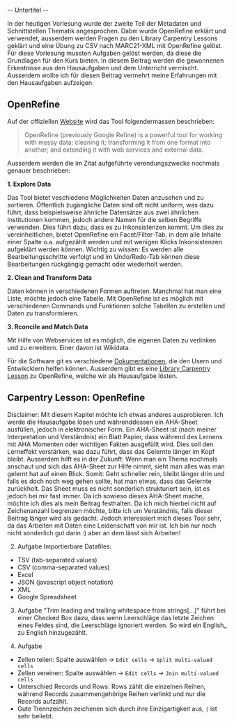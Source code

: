 -- Untertitel --

In der heutigen Vorlesung wurde der zweite Teil der Metadaten und Schnittstellen Thematik angesprochen. Dabei wurde OpenRefine erklärt und verwendet, ausserdem werden Fragen zu den Library Carpentry Lessons geklärt und eine Übung zu CSV nach MARC21-XML mit OpenRefine gelöst. Für diese Vorlesung mussten Aufgaben gelöst werden, da diese die Grundlagen für den Kurs bieten. In diesem Beitrag werden die gewonnenen Erkentnisse aus den Hausaufgaben und dem Unterricht vermischt. Ausserdem wollte ich für diesen Beitrag vermehrt meine Erfahrungen mit den Hausaufgaben aufzeigen.

## OpenRefine

Auf der offiziellen [Website](https://openrefine.org/) wird das Tool folgendermassen beschrieben:

>OpenRefine (previously Google Refine) is a powerful tool for working with messy data: cleaning it; transforming it from one format into another; and extending it with web services and external data.

Ausserdem werden die im Zitat aufgeführte verendungszwecke nochmals genauer beschrieben:

**1. Explore Data**

Das Tool bietet veschiedene Möglichkeiten Daten anzusehen und zu sortieren. Öffentlich zugängliche Daten sind oft nicht uniform, was dazu führt, dass beispielsweise ähnliche Datensätze aus zwei ähnlichen Institutionen kommen, jedoch andere Namen für die selben Begriffe verwenden. Dies führt dazu, dass es zu Inkonsistenzen kommt. Um dies zu vereinheitlichen, bietet OpenRefine ein Facet/Filter-Tab, in dem alle Inhalte einer Spalte o.a. aufgezählt werden und mit wenigen Klicks Inkonsistenzen aufgeklärt werden können. Wichtig zu wissen: Es werden alle Bearbeitungsschritte verfolgt und im Undo/Redo-Tab können diese Bearbeitungen rückgängig gemacht oder wiederholt werden.

**2. Clean and Transform Data**

Daten können in verschiedenen Formen auftreten. Manchmal hat man eine Liste, möchte jedoch eine Tabelle. Mit OpenRefine ist es möglich mit verschiedenen Commands und Funktionen solche Tabellen zu erstellen und Daten zu transformieren.

**3. Rconcile and Match Data**

Mit Hilfe von Webservices ist es möglich, die eigenen Daten zu verlinken und zu erweitern. Einer davon ist Wikidata.


Für die Software git es verschiedene [Dokumentationen](https://openrefine.org/documentation.html), die den Usern und Entwikcklern helfen können. Ausserdem gibt es eine [Library Carpentry Lesson](https://librarycarpentry.org/lc-open-refine/) zu OpenRefine, welche wir als Hausaufgabe lösten.

## Carpentry Lesson: OpenRefine

Disclaimer: Mit diesem Kapitel möchte ich etwas anderes ausprobieren. Ich werde die Hausaufgabe lösen und währenddessen ein AHA-Sheet ausfüllen, jedoch in elektronischer Form. Ein AHA-Sheet ist (nach meiner Interpretation und Verständnis) ein Blatt Papier, dass während des Lernens mit AHA Momenten oder wichtigen Fakten ausgefüllt wird. Dies soll den Lerneffekt verstärken, was dazu führt, dass das Gelernte länger im Kopf bleibt. Ausserdem hilft es in der Zukunft: Wenn man ein Thema nochmals anschaut und sich das AHA-Sheet zur Hilfe nimmt, sieht man alles was man gelernt hat auf einen Blick. Somit: Geht schneller rein, bleibt länger drin und falls es doch noch weg gehen sollte, hat man etwas, dass das Gelernte zurückholt. Das Sheet muss es nicht sonderlich strukturiert sein, ist es jedoch bei mir fast immer. Da ich sowieso dieses AHA-Sheet mache, möchte ich dies als mein Beitrag festhalten. Da ich mich hierbei nicht auf Zeichenanzahl begrenzen möchte, bitte ich um Verständnis, falls dieser Beitrag länger wird als gedacht. Jedoch interessiert mich dieses Tool sehr, da das Arbeiten mit Daten eine Leidenschaft von mir ist. Ich bin nur noch nicht sonderlich gut darin :) aber an dem lässt sich Arbeiten!

2. Aufgabe
Importierbare Datafiles:

- TSV (tab-separated values)
- CSV (comma-separated values)
- Excel
- JSON (javascript object notation)
- XML
- Google Spreadsheet

3. Aufgabe
"Trim leading and trailing whitespace from strings[...]" führt bei einer Checked Box dazu, dass wenn Leerschläge das letzte Zeichen eines Feldes sind, die Leerschläge ignoriert werden. So wird ein English_ zu English hinzugezählt.

4. Aufgabe
- Zellen teilen: Spalte auswählen -> `Edit cells` -> `Split multi-valued cells`
- Zellen vereinen: Spalte auswählen -> `Edit cells` -> `Join multi-valued cells`
- Unterschied Records und Rows: Rows zählt die einzelnen Reihen, während Records zusammengehörige Reihen verlinkt und nur die Records aufzählt.
- Gute Trennzeichen zeichenen sich durch ihre Einzigartigkeit aus, `|` ist sehr beliebt.

